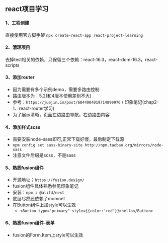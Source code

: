 ## react项目学习
#### 1、工程创建
直接使用官方脚手架 `npx create-react-app react-project-learning`

#### 2、清理项目
去掉test相关的依赖，只保留三个依赖：react-16.3，react-dom-16.3，react-scripts

#### 3、添加router
+ 因为需要有多个示例demo，需要多路由控制
+ 路由版本为：5.2(和4版本使用差别不大)
+ 参考：`https://juejin.im/post/6844904019714899976` / 印象笔记(chap2-1、react-router学习)
+ 为了展示清晰，页面左边路由导航，右边路由内容

#### 4、添加样式scss
+ 需要安装node-sass即可,正常下载好慢，最后制定下载源
+ `npm config set sass-binary-site http://npm.taobao.org/mirrors/node-sass`
+ 注意文件后缀是scss，不是sass

#### 5、熟悉fusion组件
+ 开源地址；`https://fusion.design/`
+ fusion组件具体熟悉参见印象笔记
+ 安装：`npm i @alifd/next`
+ 底层尽然还依赖了momnet
+ 在Button组件上加style可以生效
    + `<Button type="primary" style={{color:'red'}}>hello</Button>`

#### 6、熟悉fusion组件-表单
+ fusion的Form.Item上style可以生效
